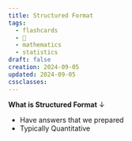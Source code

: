 ```yaml
---
title: Structured Format
tags:
  - flashcards
  - 🌱
  - mathematics
  - statistics
draft: false
creation: 2024-09-05
updated: 2024-09-05
cssclasses: 
---
```

**What is Structured Format**
↓
- Have answers that we prepared
- Typically Quantitative
<!--SR:!2024-12-11,3,250-->
